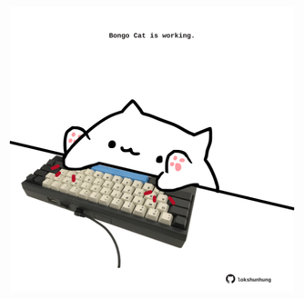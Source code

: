 <!-- built at 11/05/2024, 23:00:35 UTC -->
<p align="center">
  <img width="500" height="500" src="./ReadmeImage.svg">
</p>
